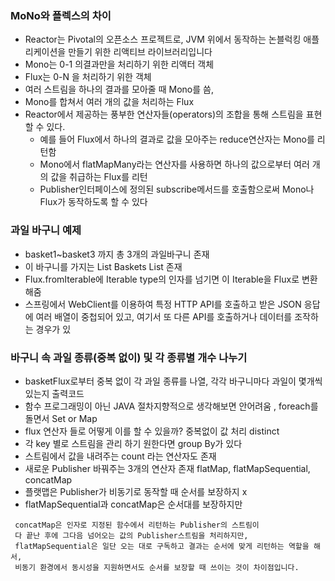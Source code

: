 ### MoNo와 플렉스의 차이 
 - Reactor는 Pivotal의 오픈소스 프로젝트로, JVM 위에서 동작하는 논블럭킹 애플리케이션을 만들기 위한 리액티브 라이브러리입니다
 - Mono는 0-1 의결과만을 처리하기 위한 리액터 객체
 - Flux는 0-N 을 처리하기 위한 객체
 - 여러 스트림을 하나의 결과를 모아줄 때 Mono를 씀,
 - Mono를 합쳐서 여러 개의 값을 처리하는 Flux
 - Reactor에서 제공하는 풍부한 연산자들(operators)의 조합을 통해 스트림을 표현할 수 있다. 
    - 예를 들어 Flux에서 하나의 결과로 값을 모아주는 reduce연산자는 Mono를 리턴함
    - Mono에서 flatMapMany라는 연산자를 사용하면 하나의 값으로부터 여러 개의 값을 취급하는 Flux를 리턴
    - Publisher인터페이스에 정의된 subscribe메서드를 호출함으로써 Mono나 Flux가 동작하도록 할 수 있다
      
### 과일 바구니 예제
 - basket1~basket3 까지 총 3개의 과일바구니 존재
 - 이 바구니를 가지는 List Baskets List 존재
 - Flux.fromIterable에 Iterable type의 인자를 넘기면 이 Iterable을 Flux로 변환해줌
 - 스프링에서 WebClient를 이용하여 특정 HTTP API를 호출하고 받은 JSON 응답에 여러 배열이 중첩되어 있고, 여기서 또 다른 API를 호출하거나 데이터를 조작하는 경우가 있

### 바구니 속 과일 종류(중복 없이) 및 각 종류별 개수 나누기
 - basketFlux로부터 중복 없이 각 과일 종류를 나열, 각각 바구니마다 과일이 몇개씩 있는지 출력코드
 - 함수 프로그래밍이 아닌 JAVA 절차지향적으로 생각해보면 안어려움 , foreach를 돌면서 Set or Map
 - flux 연산자 들로 어떻게 이를 할 수 있을까? 중복없이 값 처리 distinct 
 - 각 key 별로 스트림을 관리 하기 원한다면 group By가 있다
 - 스트림에서 값을 내려주는 count 라는 연산자도 존재
 - 새로운 Publisher 바꿔주는 3개의 연산자 존재 flatMap, flatMapSequential, concatMap
 - 플랫맵은 Publisher가 비동기로 동작할 때 순서를 보장하지 x
 -  flatMapSequential과 concatMap은 순서대를 보장하지만
 ```
  concatMap은 인자로 지정된 함수에서 리턴하는 Publisher의 스트림이 
  다 끝난 후에 그다음 넘어오는 값의 Publisher스트림을 처리하지만,
  flatMapSequential은 일단 오는 대로 구독하고 결과는 순서에 맞게 리턴하는 역할을 해서, 
  비동기 환경에서 동시성을 지원하면서도 순서를 보장할 때 쓰이는 것이 차이점입니다.
 ```